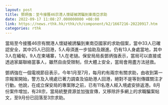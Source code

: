 ```yaml
---
layout: post
title: 鄧炳強：至今接獲46宗港人懷疑被誘騙到東南亞求助
date: 2022-09-17 11:08:27.000000000 +08:00
link: https://news.rthk.hk/rthk/ch/component/k2/1667216-20220917.htm
categories: rthk
---
```


當局至今接獲46宗有關港人懷疑被誘騙到東南亞國家的求助個案，當中33人已確認安全，其中25人已回港，5人毋須進一步協助及跟進。仍有13人身處當地，其中3人在緬甸，9人在柬埔寨，1人在老撾。保安局局長鄧炳強表示，當局可以直接或透過家屬聯絡當事人，雖然自由受限制，但大體上安全，當局會用盡方法拯救。

鄧炳強在一個電視節目表示，今年1月至7月，每月約有兩宗有關求助，由收到第一宗報案開始，警方及入境處已著力調查及協助港人回港，絕對不是等到傳媒關注才行動。他說，在成立保安局的專案隊之前，已有11名港人經入境處安排返港。8月份案件增加，有28宗，當局統整資源並加強宣傳，又移除許多網上的求職騙案帖文，至9月份已回落至3宗求助。
